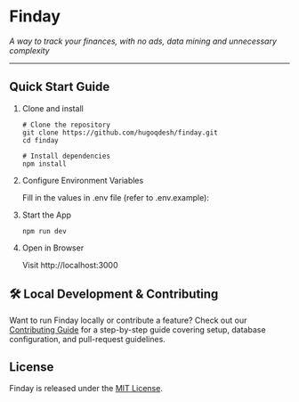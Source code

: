 <h1>Finday</h1>
<p><em>A way to track your finances, with no ads, data mining and unnecessary complexity</em></p>

---

## Quick Start Guide

1.  Clone and install

    ```
    # Clone the repository
    git clone https://github.com/hugoqdesh/finday.git
    cd finday

    # Install dependencies
    npm install
    ```

2.  Configure Environment Variables

    Fill in the values in .env file (refer to .env.example):

3.  Start the App

    ```
    npm run dev
    ```

4.  Open in Browser

    Visit http://localhost:3000

## 🛠 Local Development & Contributing

Want to run Finday locally or contribute a feature? Check out our
[Contributing Guide](./.github/CONTRIBUTING.md) for a step-by-step guide covering setup,
database configuration, and pull-request guidelines.

## License

Finday is released under the [MIT License](./LICENSE.md).
